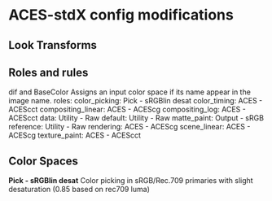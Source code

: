 <h1>ACES-stdX config modifications</h1>
<h2>Look Transforms</h2>
<h2>Roles and rules</h2>
dif and BaseColor Assigns an input color space if its name appear in the image name.
roles:
  color_picking: Pick - sRGBlin desat
  color_timing: ACES - ACEScct
  compositing_linear: ACES - ACEScg
  compositing_log: ACES - ACEScct
  data: Utility - Raw
  default: Utility - Raw
  matte_paint: Output - sRGB
  reference: Utility - Raw
  rendering: ACES - ACEScg
  scene_linear: ACES - ACEScg
  texture_paint: ACES - ACEScct
<h2>Color Spaces</h2>
<b>Pick - sRGBlin desat</b> Color picking in sRGB/Rec.709 primaries with slight desaturation (0.85 based on rec709 luma)
